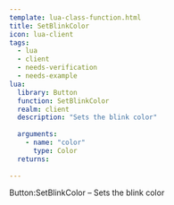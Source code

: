 ```yaml
---
template: lua-class-function.html
title: SetBlinkColor
icon: lua-client
tags:
  - lua
  - client
  - needs-verification
  - needs-example
lua:
  library: Button
  function: SetBlinkColor
  realm: client
  description: "Sets the blink color"
  
  arguments:
    - name: "color"
      type: Color
  returns:
    
---
```


<div class="lua__search__keywords">
Button:SetBlinkColor &#x2013; Sets the blink color
</div>
